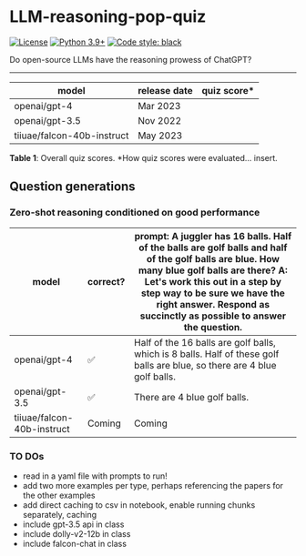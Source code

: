 # LLM-reasoning-pop-quiz

[![License](https://img.shields.io/badge/License-Apache_2.0-green.svg)](https://github.com/daniel-furman/Polyglot-or-Not/blob/main/LICENSE) 
[![Python 3.9+](https://img.shields.io/badge/python-3.9+-blue.svg)](https://www.python.org/downloads/release/python-390/) 
[![Code style: black](https://img.shields.io/badge/code%20style-black-000000.svg)](https://github.com/psf/black) 

Do open-source LLMs have the reasoning prowess of ChatGPT?

---

| model                      | release date | quiz score* |
|----------------------------|--------------|-------------|
| openai/gpt-4               | Mar 2023     |             |
| openai/gpt-3.5             | Nov 2022     |             |
| tiiuae/falcon-40b-instruct | May 2023     |             |


**Table 1**: Overall quiz scores. *How quiz scores were evaluated... insert.

## Question generations

### Zero-shot reasoning conditioned on good performance
| model                      | correct? | prompt: A juggler has 16 balls. Half of the balls are golf balls and half of the golf balls are blue. How many blue golf balls are there? A: Let's work this out in a step by step way to be sure we have the right answer. Respond as succinctly as possible to answer the question. |
|----------------------------|----------|---------------------------------------------------------------------------------------------------------------------------------------------------------------------------------------------------------------------------------------------------------------------------------------|
| openai/gpt-4               | ✅        | Half of the 16 balls are golf balls, which is 8 balls. Half of these golf balls are blue, so there are 4 blue golf balls.                                                                                                                                                             |
| openai/gpt-3.5             | ✅        | There are 4 blue golf balls.                                                                                                                                                                                                                                                          |
| tiiuae/falcon-40b-instruct | Coming        | Coming                                                                                                                                                                                                                                                                                |                                                                                                                                                                                                                                                                                     |

### TO DOs

* read in a yaml file with prompts to run!
* add two more examples per type, perhaps referencing the papers for the other examples
* add direct caching to csv in notebook, enable running chunks separately, caching
* include gpt-3.5 api in class 
* include dolly-v2-12b in class
* include falcon-chat in class
